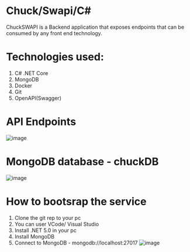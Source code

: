 # Chuck/Swapi/C#
ChuckSWAPI is a Backend application that exposes endpoints that can be consumed by any front end technology.

# Technologies used:
1. C# .NET Core
2. MongoDB
3. Docker
4. Git
5. OpenAPI(Swagger)

# API Endpoints
![image](https://drive.google.com/uc?export=view&id=10lyWYGeN06a77yHG11QrLOHLNWK02C_w) 

# MongoDB database - chuckDB
![image](https://drive.google.com/uc?export=view&id=19ULSX3lv6tgccFtdCBo9NJoCpIbWXW8M) 

# How to bootsrap the service
1. Clone the git rep to your pc
2. You can user VCode/ Visual Studio
3. Install .NET 5.0 in your pc
4. Install MongoDB
5. Connect to MongoDB  - mongodb://localhost:27017
![image](https://drive.google.com/uc?export=view&id=1JJpIXC5Bq7SGybMe6FtYfVimGoH1Wkr9) 
